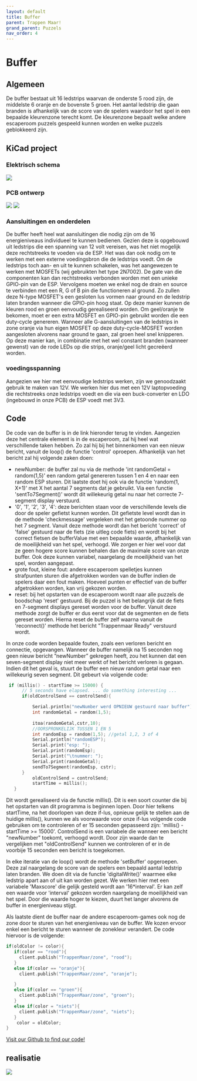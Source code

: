 ```yaml
---
layout: default
title: Buffer
parent: Trappen Maar!
grand_parent: Puzzels
nav_order: 4
---
```

# Buffer
## Algemeen
De buffer bestaat uit 16 ledstrips waarvan de onderste 5 rood zijn, de middelste 6 oranje en de bovenste 5
groen. Het aantal ledstrip die gaan branden is afhankelijk van de score van de spelers waardoor het spel in een bepaalde kleurenzone terecht komt. De kleurenzone bepaalt welke andere escaperoom puzzels
gespeeld kunnen worden en welke puzzels geblokkeerd zijn.

## KiCad project
### Elektrisch schema
![](2022-05-13-21-31-35.png)
### PCB ontwerp
![](2022-05-13-21-31-51.png)
![](2022-05-13-21-32-12.png)
### Aansluitingen en onderdelen
De buffer heeft heel wat aansluitingen die nodig zijn om de 16 energieniveaus individueel te kunnen bedienen. Gezien deze is opgebouwd uit ledstrips die een spanning van 12 volt vereisen, was het niet mogelijk deze rechtstreeks te voeden via de ESP. Het was dan ook nodig om te werken met een externe voedingsbron die de ledstrips voedt. Om de ledstrips toch aan- en uit te kunnen schakelen, was het aangewezen te werken met MOSFETs (wij gebruikten het type 2N7002). De gate van die componenten kan dan rechtstreeks verbonden worden met een unieke GPIO-pin van de ESP. Vervolgens moeten we enkel nog de drain en source te verbinden met een R, G of B pin die functioneren al ground. Zo zullen deze N-type MOSFET's een gesloten lus vormen naar ground en de ledstrip laten branden wanneer die GPIO-pin hoog staat. Op deze manier kunnen de kleuren rood en groen eenvoudig gerealiseerd worden. Om geel/oranje te bekomen, moet er een extra MOSFET en GPIO-pin gebruikt worden die een duty-cycle genereren. Wanneer alle G-aansluitingen van de ledstrips in zone oranje via hun eigen MOSFET op deze duty-cycle-MOSFET worden aangesloten alvorens naar ground te gaan, zal groen heel snel knipperen. Op deze manier kan, in combinatie met het wel constant branden (wanneer gewenst) van de rode LEDs op die strips, oranje/geel licht gecreëerd worden.

### voedingsspanning
Aangezien we hier met eenvoudige ledstrips werken, zijn we genoodzaakt gebruik te maken van 12V. We werken hier
dus met een 12V laptopvoeding die rechtstreeks onze ledstrips voedt en die via een buck-converter en LDO
(ingebouwd in onze PCB) de ESP voedt met 3V3.
## Code
De code van de buffer is in de link hieronder terug te vinden. Aangezien deze het centrale element is in de escaperoom, zal hij heel wat verschillende taken hebben. Zo zal hij bij het binnenkomen van een nieuw bericht, vanuit de loop() de functie 'control' oproepen. Afhankelijk van het bericht zal hij volgende zaken doen: 
* newNumber: de buffer zal nu via de methode 'int randomGetal = random(1,5)' een random getal genereren tussen 1 en 4 en naar een random ESP sturen. Dit laatste doet hij ook via de functie 'random(1, X+1)' met X het aantal 7 segments dat je gebruikt. Via een functie 'sentTo7Segment()' wordt dit willekeurig getal nu naar het correcte 7-segment display verstuurd. 
* '0', '1', '2', '3', '4': deze berichten staan voor de verschillende levels die door de speler gefietst kunnen worden. Dit gefietste level wordt dan in de methode 'checkmessage' vergeleken met het getoonde nummer op het 7 segment. Vanuit deze methode wordt dan het bericht 'correct' of 'false' gestuurd naar de fiets (zie uitleg code fiets) en wordt bij het correct fietsen de bufferValue met een bepaalde waarde, afhankelijk van de moeilijkheid van het spel, verhoogd. We zorgen er hier wel voor dat ze geen hogere score kunnen behalen dan de maximale score van onze buffer. Ook deze kunnen variabel, naargelang de moeilijkheid van het spel, worden aangepast. 
* grote fout, kleine fout: andere escaperoom spelletjes kunnen strafpunten sturen die afgetrokken worden van de buffer indien de spelers daar een fout maken. Hoeveel punten er effectief van de buffer afgetrokken worden, kan vrij gekozen worden.
* reset: bij het opstarten van de escaperoom wordt naar alle puzzels de boodschap 'reset' gestuurd. Bij de puzzel is het belangrijk dat de fiets en 7-segment displays gereset worden voor de buffer. Vanuit deze methode zorgt de buffer er dus eerst voor dat de segmenten en de fiets gereset worden. Hierna reset de buffer zelf waarna vanuit de 'reconnect()' methode het bericht "Trappenmaar Ready" verstuurd wordt. 


In onze code worden bepaalde fouten, zoals een verloren bericht en connectie, opgevangen. Wanneer de buffer namelijk na 15 seconden nog geen nieuw bericht ”newNumber” gekregen heeft, zou het kunnen dat een seven-segment display niet meer werkt of het bericht verloren is gegaan. Indien dit het geval is, stuurt de buffer een nieuw random getal naar een willekeurig seven segment. Dit gebeurt via volgende code: 
```c
 if (millis() - startTime >= 15000) {
      // 5 seconds have elapsed. ... do something interesting ...
      if(oldControlSend == controlSend){

          Serial.println("newNumber werd OPNIEUW gestuurd naar buffer");   
          int randomGetal = random(1,5);
    
          itoa(randomGetal,cstr,10);
          //OORSPRONKELIJK TUSSEN 1 EN 5
          int randomEsp = random(1,5); //getal 1,2, 3 of 4
          Serial.println("randomESP");
          Serial.print("esp: ");
          Serial.print(randomEsp);
          Serial.print("\tnummer: ");
          Serial.print(randomGetal);
          sendTo7Segment(randomEsp, cstr);
      }
          oldControlSend = controlSend;
          startTime = millis();
   }
```
 Dit wordt gerealiseerd via de functie millis(). Dit is een soort counter die bij het opstarten van dit programma is beginnen lopen. Door hier telkens startTime, na het doorlopen van deze if-lus, opnieuw gelijk te stellen aan de huidige millis(), kunnen we als voorwaarde voor onze if-lus volgende code gebruiken om te controleren of er 15 seconden gepasseerd zijn: 'millis() - startTime >= 15000'. ControlSend is een variabele die wanneer een bericht "newNumber" toekomt, verhoogd wordt. Door zijn waarde dan te vergelijken met "oldControlSend" kunnen we controleren of er in de voorbije 15 seconden een bericht is toegekomen.    

 In elke iteratie van de loop() wordt de methode 'setBuffer' opgeroepen. Deze zal naargelang de score van de spelers een bepaald aantal ledstrip laten branden. We doen dit via de functie 'digitalWrite()' waarmee elke ledstrip apart aan of uit kan worden gezet.
 We werken hier met een variabele 'Maxscore' die gelijk gesteld wordt aan '16*interval'. Er kan zelf een waarde voor 'interval' gekozen worden naargelang de moeilijkheid van het spel. Door die waarde hoger te kiezen, duurt het langer alvorens de buffer in energieniveau stijgt. 

 Als laatste dient de buffer naar de andere escaperoom-games ook nog de zone door te sturen van het energieniveau van de buffer. We kozen ervoor enkel een bericht te sturen wanneer de zonekleur verandert. De code hiervoor is de volgende: 
 ```c
if(oldColor != color){
    if(color == "rood"){
      client.publish("TrappenMaar/zone", "rood");
    }
    else if(color == "oranje"){
      client.publish("TrappenMaar/zone", "oranje");

    }
    else if(color == "groen"){
      client.publish("TrappenMaar/zone", "groen");
    }
    else if(color = "niets"){
      client.publish("TrappenMaar/zone", "niets");
    }
     color = oldColor;
}
 ```
 
[Visit our Github to find our code!](https://github.com/PLAN-IT-B/BachelorProefTrappenMaar/tree/main/Volledige%20en%20werkende%20code/sender)
## realisatie
![](buffer.jpg)